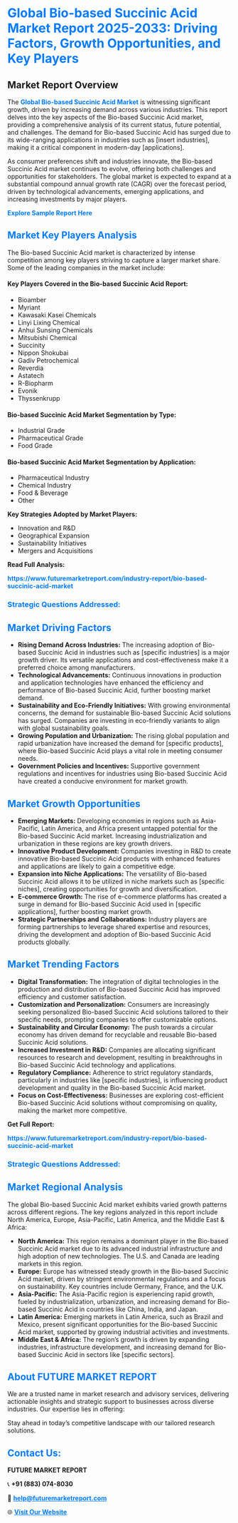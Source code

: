 <h1 style="color: #007BFF;">Global Bio-based Succinic Acid Market Report 2025-2033: Driving Factors, Growth Opportunities, and Key Players</h1>

<section id="overview">
<h2>Market Report Overview</h2>
<p>The <a href="https://www.futuremarketreport.com/industry-report/bio-based-succinic-acid-market" style="color: #007BFF; text-decoration: none;"><strong>Global Bio-based Succinic Acid Market</strong></a> is witnessing significant growth, driven by increasing demand across various industries. This report delves into the key aspects of the Bio-based Succinic Acid market, providing a comprehensive analysis of its current status, future potential, and challenges. The demand for Bio-based Succinic Acid has surged due to its wide-ranging applications in industries such as [insert industries], making it a critical component in modern-day [applications].</p>
<p>As consumer preferences shift and industries innovate, the Bio-based Succinic Acid market continues to evolve, offering both challenges and opportunities for stakeholders. The global market is expected to expand at a substantial compound annual growth rate (CAGR) over the forecast period, driven by technological advancements, emerging applications, and increasing investments by major players.</p>
</section>

<section id="overview">
<p><a href="https://www.futuremarketreport.com/request-sample/reportId=92720" style="color: #007BFF; text-decoration: none;"><strong>Explore Sample Report Here</strong></a></p>
</section>

<section id="key-players">
<h2 style="color: #007BFF;">Market Key Players Analysis</h2>
<p>The Bio-based Succinic Acid market is characterized by intense competition among key players striving to capture a larger market share. Some of the leading companies in the market include:</p>
<h4>Key Players Covered in the Bio-based Succinic Acid Report:</h4>
<ul><li>Bioamber</li><li>Myriant</li><li>Kawasaki Kasei Chemicals</li><li>Linyi Lixing Chemical</li><li>Anhui Sunsing Chemicals</li><li>Mitsubishi Chemical</li><li>Succinity</li><li>Nippon Shokubai</li><li>Gadiv Petrochemical</li><li>Reverdia</li><li>Astatech</li><li>R-Biopharm</li><li>Evonik</li><li>Thyssenkrupp</li></ul>
<h4>Bio-based Succinic Acid Market Segmentation by Type:</h4>
<ul><li>Industrial Grade</li><li>Pharmaceutical Grade</li><li>Food Grade</li></ul>

<h4>Bio-based Succinic Acid Market Segmentation by Application:</h4>
<ul><li>Pharmaceutical Industry</li><li>Chemical Industry</li><li>Food &amp; Beverage</li><li>Other</li></ul>
<p><strong>Key Strategies Adopted by Market Players:</strong></p>
<ul>
<li>Innovation and R&D</li>
<li>Geographical Expansion</li>
<li>Sustainability Initiatives</li>
<li>Mergers and Acquisitions</li>
</ul>
</section>

<section>
<p><strong>Read Full Analysis: </strong></p><a href="https://www.futuremarketreport.com/industry-report/bio-based-succinic-acid-market" style="color: #007BFF; text-decoration: none;"><strong>https://www.futuremarketreport.com/industry-report/bio-based-succinic-acid-market</strong></a>
<h3 style="color: #007BFF;">Strategic Questions Addressed:</h3>
</section>

<section id="driving-factors">
<h2 style="color: #007BFF;">Market Driving Factors</h2>
<ul>
<li><strong>Rising Demand Across Industries:</strong> The increasing adoption of Bio-based Succinic Acid in industries such as [specific industries] is a major growth driver. Its versatile applications and cost-effectiveness make it a preferred choice among manufacturers.</li>
<li><strong>Technological Advancements:</strong> Continuous innovations in production and application technologies have enhanced the efficiency and performance of Bio-based Succinic Acid, further boosting market demand.</li>
<li><strong>Sustainability and Eco-Friendly Initiatives:</strong> With growing environmental concerns, the demand for sustainable Bio-based Succinic Acid solutions has surged. Companies are investing in eco-friendly variants to align with global sustainability goals.</li>
<li><strong>Growing Population and Urbanization:</strong> The rising global population and rapid urbanization have increased the demand for [specific products], where Bio-based Succinic Acid plays a vital role in meeting consumer needs.</li>
<li><strong>Government Policies and Incentives:</strong> Supportive government regulations and incentives for industries using Bio-based Succinic Acid have created a conducive environment for market growth.</li>
</ul>
</section>

<section id="growth-opportunities">
<h2 style="color: #007BFF;">Market Growth Opportunities</h2>
<ul>
<li><strong>Emerging Markets:</strong> Developing economies in regions such as Asia-Pacific, Latin America, and Africa present untapped potential for the Bio-based Succinic Acid market. Increasing industrialization and urbanization in these regions are key growth drivers.</li>
<li><strong>Innovative Product Development:</strong> Companies investing in R&D to create innovative Bio-based Succinic Acid products with enhanced features and applications are likely to gain a competitive edge.</li>
<li><strong>Expansion into Niche Applications:</strong> The versatility of Bio-based Succinic Acid allows it to be utilized in niche markets such as [specific niches], creating opportunities for growth and diversification.</li>
<li><strong>E-commerce Growth:</strong> The rise of e-commerce platforms has created a surge in demand for Bio-based Succinic Acid used in [specific applications], further boosting market growth.</li>
<li><strong>Strategic Partnerships and Collaborations:</strong> Industry players are forming partnerships to leverage shared expertise and resources, driving the development and adoption of Bio-based Succinic Acid products globally.</li>
</ul>
</section>

<section id="trending-factors">
<h2 style="color: #007BFF;">Market Trending Factors</h2>
<ul>
<li><strong>Digital Transformation:</strong> The integration of digital technologies in the production and distribution of Bio-based Succinic Acid has improved efficiency and customer satisfaction.</li>
<li><strong>Customization and Personalization:</strong> Consumers are increasingly seeking personalized Bio-based Succinic Acid solutions tailored to their specific needs, prompting companies to offer customizable options.</li>
<li><strong>Sustainability and Circular Economy:</strong> The push towards a circular economy has driven demand for recyclable and reusable Bio-based Succinic Acid solutions.</li>
<li><strong>Increased Investment in R&D:</strong> Companies are allocating significant resources to research and development, resulting in breakthroughs in Bio-based Succinic Acid technology and applications.</li>
<li><strong>Regulatory Compliance:</strong> Adherence to strict regulatory standards, particularly in industries like [specific industries], is influencing product development and quality in the Bio-based Succinic Acid market.</li>
<li><strong>Focus on Cost-Effectiveness:</strong> Businesses are exploring cost-efficient Bio-based Succinic Acid solutions without compromising on quality, making the market more competitive.</li>
</ul>
</section>

<section>
<p><strong>Get Full Report: </strong></p><a href="https://www.futuremarketreport.com/industry-report/bio-based-succinic-acid-market" style="color: #007BFF; text-decoration: none;"><strong>https://www.futuremarketreport.com/industry-report/bio-based-succinic-acid-market</strong></a>
<h3 style="color: #007BFF;">Strategic Questions Addressed:</h3>
</section>


<section id="regional-analysis">
<h2 style="color: #007BFF;">Market Regional Analysis</h2>
<p>The global Bio-based Succinic Acid market exhibits varied growth patterns across different regions. The key regions analyzed in this report include North America, Europe, Asia-Pacific, Latin America, and the Middle East & Africa:</p>
<ul>
<li><strong>North America:</strong> This region remains a dominant player in the Bio-based Succinic Acid market due to its advanced industrial infrastructure and high adoption of new technologies. The U.S. and Canada are leading markets in this region.</li>
<li><strong>Europe:</strong> Europe has witnessed steady growth in the Bio-based Succinic Acid market, driven by stringent environmental regulations and a focus on sustainability. Key countries include Germany, France, and the U.K.</li>
<li><strong>Asia-Pacific:</strong> The Asia-Pacific region is experiencing rapid growth, fueled by industrialization, urbanization, and increasing demand for Bio-based Succinic Acid in countries like China, India, and Japan.</li>
<li><strong>Latin America:</strong> Emerging markets in Latin America, such as Brazil and Mexico, present significant opportunities for the Bio-based Succinic Acid market, supported by growing industrial activities and investments.</li>
<li><strong>Middle East & Africa:</strong> The region’s growth is driven by expanding industries, infrastructure development, and increasing demand for Bio-based Succinic Acid in sectors like [specific sectors].</li>
</ul>
</section>

<footer>
<h2 style="color: #007BFF;">About FUTURE MARKET REPORT</h2>
<p>We are a trusted name in market research and advisory services, delivering actionable insights and strategic support to businesses across diverse industries. Our expertise lies in offering:</p>

<p>Stay ahead in today’s competitive landscape with our tailored research solutions.</p>

<h2 style="color: #007BFF;">Contact Us:</h2>
<p><strong>FUTURE MARKET REPORT</strong></p>
<p>📞 <strong>+91 (883) 074-8030</strong></p>
<p>📧 <strong><a href="mailto:help@futuremarketreport.com" style="color: #007BFF;">help@futuremarketreport.com</a></strong></p>
<p>🌐 <strong><a href="https://www.futuremarketreport.com/" style="color: #007BFF;">Visit Our Website</a></strong></p>
</footer>